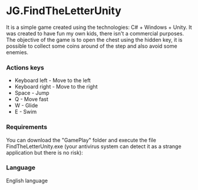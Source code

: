 # JG.FindTheLetterUnity
It is a simple game created using the technologies: C# + Windows + Unity. It was created to have fun my own kids, there isn't a commercial purposes.
The objective of the game is to open the chest using the hidden key, it is possible to collect some coins around of the step and also avoid some enemies.

<h3>Actions keys</h3>
<ul>
<li>Keyboard left - Move to the left</li>
<li>Keyboard right - Move to the right</li>
<li>Space - Jump</li>
<li>Q - Move fast</li>
<li>W - Glide</li>
<li>E - Swim</li>
</ul>

<h3>Requirements</h3>
You can download the "GamePlay" folder and execute the file FindTheLetterUnity.exe (your antivirus system can detect it as a strange application but there is no risk):

<h3>Language</h3>
English language 






